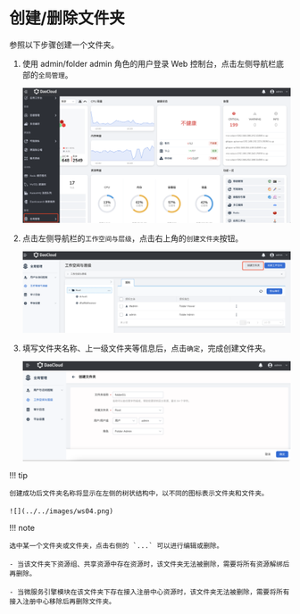 # 创建/删除文件夹

参照以下步骤创建一个文件夹。

1. 使用 admin/folder admin 角色的用户登录 Web 控制台，点击左侧导航栏底部的`全局管理`。

    ![](../../images/ws01.png)

3. 点击左侧导航栏的`工作空间与层级`，点击右上角的`创建文件夹`按钮。

    ![](../../images/fd02.png)

4. 填写文件夹名称、上一级文件夹等信息后，点击`确定`，完成创建文件夹。

    ![](../../images/fd03.png)

!!! tip

    创建成功后文件夹名称将显示在左侧的树状结构中，以不同的图标表示文件夹和文件夹。

    ![](../../images/ws04.png)

!!! note

    选中某一个文件夹或文件夹，点击右侧的 `...` 可以进行编辑或删除。

    - 当该文件夹下资源组、共享资源中存在资源时，该文件夹无法被删除，需要将所有资源解绑后再删除。

    - 当微服务引擎模块在该文件夹下存在接入注册中心资源时，该文件夹无法被删除，需要将所有接入注册中心移除后再删除文件夹。
